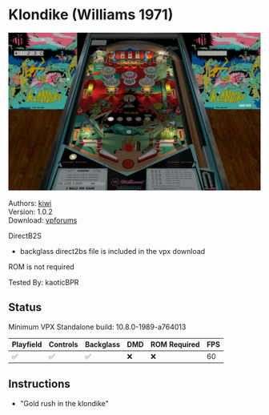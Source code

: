 # Klondike (Williams 1971)

![Table Preview](../../images/vpx-klondike.png)

Authors: [kiwi](https://www.vpforums.org/index.php?showuser=30913)  
Version: 1.0.2  
Download: [vpforums](https://www.vpforums.org/index.php?s=f69fc4e017c512c443d5d5a1d6d16023&app=downloads&showfile=17300)

DirectB2S

* backglass direct2bs file is included in the vpx download

ROM is not required

Tested By: kaoticBPR

## Status 

Minimum VPX Standalone build: 10.8.0-1989-a764013

| Playfield | Controls | Backglass | DMD | ROM Required | FPS | 
|-----------|----------|-----------|-----|--------------|-----|
| :white_check_mark: | :white_check_mark: | :white_check_mark: | :x: | :x: | 60 |

## Instructions

- "Gold rush in the klondike"

